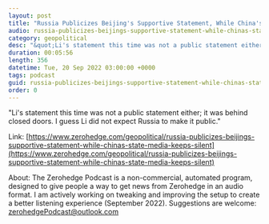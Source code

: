 ```yaml
---
layout: post
title: "Russia Publicizes Beijing's Supportive Statement, While China's State Media Keeps Silent"
audio: russia-publicizes-beijings-supportive-statement-while-chinas-state-media-keeps-silent-0
category: geopolitical
desc: "&quot;Li's statement this time was not a public statement either; it was behind closed doors. I guess Li did not expect Russia to make it public.&quot;"
duration: 00:05:56
length: 356
datetime: Tue, 20 Sep 2022 03:00:00 +0000
tags: podcast
guid: russia-publicizes-beijings-supportive-statement-while-chinas-state-media-keeps-silent-0
order: 0
---
```

&quot;Li's statement this time was not a public statement either; it was behind closed doors. I guess Li did not expect Russia to make it public.&quot;

Link: [https://www.zerohedge.com/geopolitical/russia-publicizes-beijings-supportive-statement-while-chinas-state-media-keeps-silent](https://www.zerohedge.com/geopolitical/russia-publicizes-beijings-supportive-statement-while-chinas-state-media-keeps-silent)

About: The Zerohedge Podcast is a non-commercial, automated program, designed to give people a way to get news from Zerohedge in an audio format.  I am actively working on tweaking and improving the setup to create a better listening experience (September 2022).  Suggestions are welcome: [zerohedgePodcast@outlook.com](mailto:zerohedgePodcast@outlook.com)
